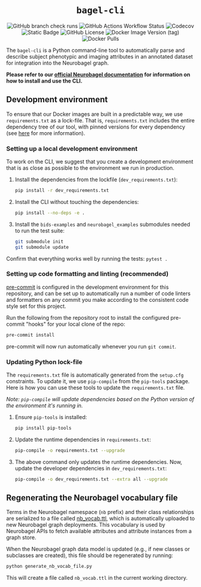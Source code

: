 <div align="center">

# `bagel-cli`

![GitHub branch check runs](https://img.shields.io/github/check-runs/neurobagel/bagel-cli/main?style=flat-square)
![GitHub Actions Workflow Status](https://img.shields.io/github/actions/workflow/status/neurobagel/bagel-cli/test.yml?branch=main&style=flat-square&label=tests)
![Codecov](https://img.shields.io/codecov/c/github/neurobagel/bagel-cli?style=flat-square&logo=codecov)
![Static Badge](https://img.shields.io/badge/python-3.10%20%7C%203.11-blue?style=flat-square&logo=python)
![GitHub License](https://img.shields.io/github/license/neurobagel/bagel-cli?style=flat-square)
![Docker Image Version (tag)](https://img.shields.io/docker/v/neurobagel/bagelcli/latest?style=flat-square&logo=docker)
![Docker Pulls](https://img.shields.io/docker/pulls/neurobagel/bagelcli?style=flat-square&logo=docker)

</div>

The `bagel-cli` is a Python command-line tool to automatically parse and describe subject phenotypic and imaging attributes in an annotated dataset for integration into the Neurobagel graph.

**Please refer to our [official Neurobagel documentation](https://neurobagel.org/cli/) for information on how to install and use the CLI.**


## Development environment

To ensure that our Docker images are built in a predictable way,
we use `requirements.txt` as a lock-file.
That is, `requirements.txt` includes the entire dependency tree of our tool,
with pinned versions for every dependency (see [here](https://pip.pypa.io/en/latest/topics/repeatable-installs/#repeatability) for more information).


### Setting up a local development environment
To work on the CLI, we suggest that you create a development environment 
that is as close as possible to the environment we run in production.

1. Install the dependencies from the lockfile (`dev_requirements.txt`):

    ```bash
    pip install -r dev_requirements.txt
    ```

2. Install the CLI without touching the dependencies:

    ```bash
    pip install --no-deps -e .
    ```

3. Install the `bids-examples` and `neurobagel_examples` submodules needed to run the test suite:
    ```bash
    git submodule init
    git submodule update
    ```

Confirm that everything works well by running the tests: 
`pytest .`

### Setting up code formatting and linting (recommended)

[pre-commit](https://pre-commit.com/) is configured in the development environment for this repository, and can be set up to automatically run a number of code linters and formatters on any commit you make according to the consistent code style set for this project.

Run the following from the repository root to install the configured pre-commit "hooks" for your local clone of the repo:
```bash
pre-commit install
```

pre-commit will now run automatically whenever you run `git commit`.

### Updating Python lock-file
The `requirements.txt` file is automatically generated from the `setup.cfg`
constraints. To update it, we use `pip-compile` from the `pip-tools` package.
Here is how you can use these tools to update the `requirements.txt` file.

_Note: `pip-compile` will update dependencies based on the Python version of the environment it's running in._

1. Ensure `pip-tools` is installed:
    ```bash
    pip install pip-tools
    ```
2. Update the runtime dependencies in `requirements.txt`:
    ```bash
    pip-compile -o requirements.txt --upgrade
    ```
3. The above command only updates the runtime dependencies.
Now, update the developer dependencies in `dev_requirements.txt`:
    ```bash
    pip-compile -o dev_requirements.txt --extra all --upgrade
    ```

## Regenerating the Neurobagel vocabulary file
Terms in the Neurobagel namespace (`nb` prefix) and their class relationships are serialized to a file 
called [nb_vocab.ttl](https://github.com/neurobagel/recipes/blob/main/vocab/nb_vocab.ttl), which is automatically
uploaded to new Neurobagel graph deployments.
This vocabulary is used by Neurobagel APIs to fetch available attributes and attribute instances from a graph store.

When the Neurobagel graph data model is updated (e.g., if new classes or subclasses are created), 
this file should be regenerated by running:
```bash
python generate_nb_vocab_file.py
```
This will create a file called `nb_vocab.ttl` in the current working directory.

